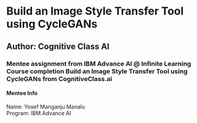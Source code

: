 # Build an Image Style Transfer Tool using CycleGANs
## Author: Cognitive Class AI
### Mentee assignment from IBM Advance Al @ Infinite Learning Course completion Build an Image Style Transfer Tool using CycleGANs from CognitiveClass.ai
#### Mentee Info
Name: Yosef Manganju Manalu
<br>Program: IBM Advance AI
